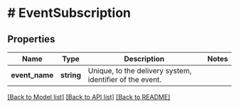 # # EventSubscription

## Properties

Name | Type | Description | Notes
------------ | ------------- | ------------- | -------------
**event_name** | **string** | Unique, to the delivery system, identifier of the event. |

[[Back to Model list]](../../../README.md#models) [[Back to API list]](../../../README.md#endpoints) [[Back to README]](../../../README.md)
